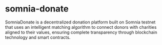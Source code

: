 # somnia-donate
SomniaDonate is a decentralized donation platform built on Somnia testnet that uses an intelligent matching algorithm to connect donors with charities aligned to their values, ensuring complete transparency through blockchain technology and smart contracts.
